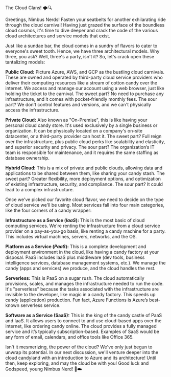 The Cloud Clans! 🌩️🔍

Greetings, Nimbus Nerds! Fasten your seatbelts for another exhilarating ride through the cloud carnival! Having just grazed the surface of the boundless cloud cosmos, it's time to dive deeper and crack the code of the various cloud architectures and service models that exist.

Just like a sundae bar, the cloud comes in a sundry of flavors to cater to everyone's sweet tooth. Hence, we have three architectural models. Why three, you ask? Well, three's a party, isn't it? So, let's crack open these tantalizing models:

**Public Cloud:** Picture Azure, AWS, and GCP as the bustling cloud carnivals. These are owned and operated by third-party cloud service providers who deliver their computing resources like a stream of cotton candy over the internet. We access and manage our account using a web browser, just like holding the ticket to the carnival. The sweet part? No need to purchase any infrastructure, and it comes with pocket-friendly monthly fees. The sour part? We don't control features and versions, and we can't physically access the infrastructure.

**Private Cloud:** Also known as "On-Premise", this is like having your personal cloud candy store. It's used exclusively by a single business or organization. It can be physically located on a company's on-site datacenter, or a third-party provider can host it. The sweet part? Full reign over the infrastructure, plus public cloud perks like scalability and elasticity, and superior security and privacy. The sour part? The organization’s IT team is responsible for maintenance, and it requires the same staffing as database ownership.

**Hybrid Cloud:** This is a mix of private and public clouds, allowing data and applications to be shared between them, like sharing your candy stash. The sweet part? Greater flexibility, more deployment options, and optimization of existing infrastructure, security, and compliance. The sour part? It could lead to a complex infrastructure.

Once we've picked our favorite cloud flavor, we need to decide on the type of cloud service we'll be using. Most services fall into four main categories, like the four corners of a candy wrapper:

**Infrastructure as a Service (_IaaS_):** This is the most basic of cloud computing services. We're renting the infrastructure from a cloud service provider on a pay-as-you-go basis, like renting a candy machine for a party. This includes virtual machines, servers, networks, and the OS.

**Platform as a Service (_PaaS_):** This is a complete development and deployment environment in the cloud, like having a candy factory at your disposal. PaaS includes IaaS plus middleware (dev tools, business intelligence services, database management systems, etc.). We manage the candy (apps and services) we produce, and the cloud handles the rest.

**Serverless:** This is PaaS on a sugar rush. The cloud automatically provisions, scales, and manages the infrastructure needed to run the code. It's "serverless" because the tasks associated with the infrastructure are invisible to the developer, like magic in a candy factory. This speeds up candy (application) production. Fun fact, Azure Functions is Azure’s best-known serverless service.

**Software as a Service (SaaS):** This is the king of the candy castle of PaaS and IaaS. It allows users to connect to and use cloud-based apps over the internet, like ordering candy online. The cloud provides a fully managed service and it’s typically subscription-based. Examples of SaaS would be any form of email, calendars, and office tools like Office 365.

Isn't it mesmerizing, the power of the cloud? We've only just begun to unwrap its potential. In our next discussion, we'll venture deeper into the cloud candyland with an introduction to Azure and its architecture! Until then, keep exploring, and may the cloud be with you! Good luck and Godspeed, young Nimbus Nerd! 🚀☁️